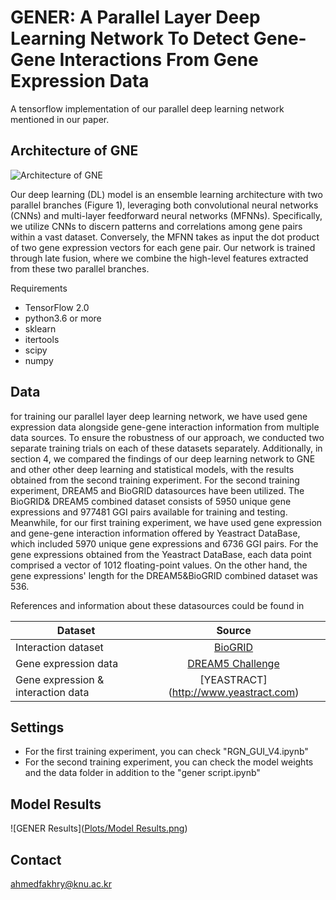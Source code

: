 # GENER: A Parallel Layer Deep Learning Network To Detect Gene-Gene Interactions From Gene Expression Data
A tensorflow implementation of our parallel deep learning network mentioned in our paper.

## Architecture of GNE
![Architecture of GNE]([Plots/gener-model-plot.png](https://github.com/AhmedFakhry47/GENER/blob/main/Plots/gener-model-plot.png))

Our deep learning (DL) model is an ensemble learning architecture with two parallel branches (Figure 1), leveraging both convolutional neural networks (CNNs) and multi-layer feedforward neural networks (MFNNs). Specifically, we utilize CNNs to discern patterns and correlations among gene pairs within a vast dataset. Conversely, the MFNN takes as input the dot product of two gene expression vectors for each gene pair. Our network is trained through late fusion, where we combine the high-level features extracted from these two parallel branches.

Requirements 
* TensorFlow 2.0
* python3.6 or more
* sklearn
* itertools
* scipy
* numpy
  

## Data

for training our parallel layer deep learning network, we have used gene expression data alongside gene-gene interaction information from multiple data sources. To ensure the robustness of our approach, we conducted two separate training trials on each of these datasets separately. Additionally, in section 4, we compared the findings of our deep learning network to GNE and other other deep learning and statistical models, with the results obtained from the second training experiment. For the second training experiment, DREAM5 and BioGRID datasources have been utilized. The BioGRID& DREAM5 combined dataset consists of 5950 unique gene expressions and 977481 GGI pairs available for training and testing. Meanwhile, for our first training experiment, we have used gene expression and gene-gene interaction information offered by Yeastract DataBase, which included 5970 unique gene expressions and 6736 GGI pairs. For the gene expressions obtained from the Yeastract DataBase, each data point comprised a vector of 1012 floating-point values. On the other hand, the gene expressions' length for the DREAM5&BioGRID combined dataset was 536. 

References and information about these datasources could be found in

| Dataset        | Source           | 
| ------------- |:-------------:|
| Interaction dataset  | [BioGRID](http://thebiogrid.org/) | 
| Gene expression data     | [DREAM5 Challenge](http://dreamchallenges.org/project/dream-5-network-inference-challenge/)    |  
| Gene expression & interaction data | [YEASTRACT] (http://www.yeastract.com) |  


## Settings

* For the first training experiment, you can check "RGN_GUI_V4.ipynb"
* For the second training experiment, you can check the model weights and the data folder in addition to the "gener script.ipynb"


## Model Results
![GENER Results]([Plots/Model Results.png](https://github.com/AhmedFakhry47/GENER/blob/main/Plots/Model%20Results.png))

## Contact
ahmedfakhry@knu.ac.kr

